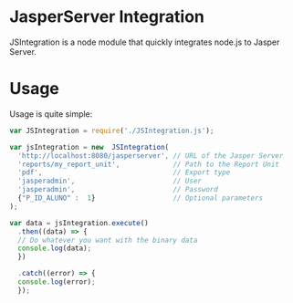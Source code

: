 # JasperServer Integration
JSIntegration is a node module that quickly integrates node.js to Jasper Server.

# Usage
Usage is quite simple:
```javascript
var JSIntegration = require('./JSIntegration.js');

var jsIntegration = new  JSIntegration(
  'http://localhost:8080/jasperserver', // URL of the Jasper Server
  'reports/my_report_unit',             // Path to the Report Unit
  'pdf',                                // Export type
  'jasperadmin',                        // User
  'jasperadmin',                        // Password
  {"P_ID_ALUNO" :  1}                   // Optional parameters
);

var data = jsIntegration.execute()
  .then((data) => {
  // Do whatever you want with the binary data
  console.log(data);
  })

  .catch((error) => {
  console.log(error);
  });
```
